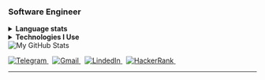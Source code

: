 <!--new  -->

<h3 align="left">Software Engineer</h3>

<!--![](https://github-readme-stats.vercel.app/api/top-langs/?username=ekrishnakishor&theme=blue-green)-->

<details>
  <summary><b>Language stats</b></summary>
  <br/>
  <picture align="left">
    <source media="(prefers-color-scheme: dark)" srcset="https://github-profile-summary-cards.vercel.app/api/cards/repos-per-language?username=mehraasahil&theme=nord_dark">
    <source media="(prefers-color-scheme: light)"srcset="https://github-profile-summary-cards.vercel.app/api/cards/repos-per-language?username=mehraasahil&theme=nord_bright">
    <img alt="Repos per language" src="https://github-profile-summary-cards.vercel.app/api/cards/repos-per-language?username=mehraasahil&theme=nord_dark">
  </picture>
  <picture align="right">
    <source media="(prefers-color-scheme: dark)" srcset="https://github-profile-summary-cards.vercel.app/api/cards/most-commit-language?username=mehraasahil&theme=nord_dark">
    <source media="(prefers-color-scheme: light)"srcset="https://github-profile-summary-cards.vercel.app/api/cards/most-commit-language?username=mehraasahil&theme=nord_bright">
    <img alt="Most commit languages" src="https://github-profile-summary-cards.vercel.app/api/cards/most-commit-language?username=mehraasahil&theme=nord_dark">
  </picture>
</details>


<details>
  <summary><b>Technologies I Use</b></summary>
  <br />
  
  ![HTML5](https://img.shields.io/badge/html5-%23E34F26.svg?style=for-the-badge&logo=html5&logoColor=white)
  ![CSS3](https://img.shields.io/badge/css3-%231572B6.svg?style=for-the-badge&logo=css3&logoColor=white)
  ![Python](https://img.shields.io/badge/python-3670A0?style=for-the-badge&logo=python&logoColor=ffdd54)
  ![JavaScript](https://img.shields.io/badge/javascript-%23323330.svg?style=for-the-badge&logo=javascript&logoColor=%23F7DF1E)
  ![React Router](https://img.shields.io/badge/React_Router-CA4245?style=for-the-badge&logo=react-router&logoColor=white)
  ![SASS](https://img.shields.io/badge/SASS-hotpink.svg?style=for-the-badge&logo=SASS&logoColor=white)
  ![Redux](https://img.shields.io/badge/redux-%23593d88.svg?style=for-the-badge&logo=redux&logoColor=white)
  ![React](https://img.shields.io/badge/react-%2320232a.svg?style=for-the-badge&logo=react&logoColor=%2361DAFB)
  ![NodeJS](https://img.shields.io/badge/node.js-6DA55F?style=for-the-badge&logo=node.js&logoColor=white)
  ![MUI](https://img.shields.io/badge/MUI-%230081CB.svg?style=for-the-badge&logo=mui&logoColor=white)
  ![JWT](https://img.shields.io/badge/JWT-black?style=for-the-badge&logo=JSON%20web%20tokens)
  ![jQuery](https://img.shields.io/badge/jquery-%230769AD.svg?style=for-the-badge&logo=jquery&logoColor=white)
  ![FastAPI](https://img.shields.io/badge/FastAPI-005571?style=for-the-badge&logo=fastapi)
  ![Django](https://img.shields.io/badge/django-%23092E20.svg?style=for-the-badge&logo=django&logoColor=white)
  ![DjangoREST](https://img.shields.io/badge/DJANGO-REST-ff1709?style=for-the-badge&logo=django&logoColor=white&color=ff1709&labelColor=gray)
  ![Bootstrap](https://img.shields.io/badge/bootstrap-%23563D7C.svg?style=for-the-badge&logo=bootstrap&logoColor=white)
  ![C](https://img.shields.io/badge/c-%2300599C.svg?style=for-the-badge&logo=c&logoColor=white)
  ![C++](https://img.shields.io/badge/c++-%2300599C.svg?style=for-the-badge&logo=c%2B%2B&logoColor=white)
  ![Vim](https://img.shields.io/badge/VIM-%2311AB00.svg?style=for-the-badge&logo=vim&logoColor=white)
  ![Visual Studio Code](https://img.shields.io/badge/Visual%20Studio%20Code-0078d7.svg?style=for-the-badge&logo=visual-studio-code&logoColor=white)
  ![AWS](https://img.shields.io/badge/AWS-%23FF9900.svg?style=for-the-badge&logo=amazon-aws&logoColor=white)
  ![Heroku](https://img.shields.io/badge/heroku-%23430098.svg?style=for-the-badge&logo=heroku&logoColor=white)
  ![Jupyter Notebook](https://img.shields.io/badge/jupyter-%23FA0F00.svg?style=for-the-badge&logo=jupyter&logoColor=white)
  ![Visual Studio](https://img.shields.io/badge/Visual%20Studio-5C2D91.svg?style=for-the-badge&logo=visual-studio&logoColor=white) 
  ![Netlify](https://img.shields.io/badge/netlify-%23000000.svg?style=for-the-badge&logo=netlify&logoColor=#00C7B7)
  ![Postman](https://img.shields.io/badge/Postman-FF6C37?style=for-the-badge&logo=postman&logoColor=white)
  ![Trello](https://img.shields.io/badge/Trello-%23026AA7.svg?style=for-the-badge&logo=Trello&logoColor=white)
  ![CodeSandbox](https://img.shields.io/badge/Codesandbox-040404?style=for-the-badge&logo=codesandbox&logoColor=DBDBDB) 
  ![Android Studio](https://img.shields.io/badge/Android%20Studio-3DDC84.svg?style=for-the-badge&logo=android-studio&logoColor=white)
</details>


<picture>
  <source media="(prefers-color-scheme: dark)" srcset="https://github-profile-summary-cards.vercel.app/api/cards/profile-details?username=mehraasahil&theme=nord_dark">
  <source media="(prefers-color-scheme: light)"srcset="https://github-profile-summary-cards.vercel.app/api/cards/profile-details?username=mehraasahil&theme=nord_bright">
  <img alt="My GitHub Stats" src="https://github-profile-summary-cards.vercel.app/api/cards/profile-details?username=mehraasahil&theme=nord_dark">
</picture>

<p align="left">
  <a href="" target="_blank">
    <picture>
      <source media="(prefers-color-scheme: dark)" srcset="https://img.shields.io/badge/telegram-2e3440.svg?&style=for-the-badge&logo=telegram">
      <source media="(prefers-color-scheme: light)"srcset="https://img.shields.io/badge/telegram-eceff4.svg?&style=for-the-badge&logo=telegram">
      <img alt="Telegram" src="https://img.shields.io/badge/telegram-eceff4.svg?&style=for-the-badge&logo=telegram">
    </picture>
  </a>&nbsp;
  <a href="mailto:mehra3249@gmail.com">
    <picture>
      <source media="(prefers-color-scheme: dark)" srcset="https://img.shields.io/badge/gmail-2e3440.svg?&style=for-the-badge&logo=gmail&logoColor=D14836">
      <source media="(prefers-color-scheme: light)"srcset="https://img.shields.io/badge/gmail-eceff4.svg?&style=for-the-badge&logo=gmail&logoColor=D14836">
      <img alt="Gmail" src="https://img.shields.io/badge/gmail-eceff4.svg?&style=for-the-badge&logo=gmail&logoColor=D14836">
    </picture>
  </a>&nbsp;
  <a href="https://www.linkedin.com/in/sahil-mehra-b32bb1190/" target="_blank">
    <picture>
      <source media="(prefers-color-scheme: dark)" srcset="https://img.shields.io/badge/linkedin-2e3440.svg?&style=for-the-badge&logo=linkedin&logoColor=0A66C2">
      <source media="(prefers-color-scheme: light)"srcset="https://img.shields.io/badge/linkedin-eceff4.svg?&style=for-the-badge&logo=linkedin&logoColor=0A66C2">
      <img alt="LindedIn" src="https://img.shields.io/badge/linkedin-eceff4.svg?&style=for-the-badge&logo=linkedin&logoColor=0A66C2">
    </picture>
  </a>&nbsp;
  <a href="" target="_blank">
    <picture>
      <source media="(prefers-color-scheme: dark)" srcset="https://img.shields.io/badge/HackerRank-2e3440.svg?&style=for-the-badge&logo=hackerrank&logoColor=2fc966">
      <source media="(prefers-color-scheme: light)"srcset="https://img.shields.io/badge/HackerRank-eceff4.svg?&style=for-the-badge&logo=hackerrank&logoColor=2fc966">
      <img alt="HackerRank" src="https://img.shields.io/badge/HackerRank-eceff4.svg?&style=for-the-badge&logo=hackerrank&logoColor=2fc966">
    </picture>
  </a>&nbsp;
</p>
<hr/>

<!--new  -->

<!---
mehraasahil/mehraasahil is a ✨ special ✨ repository because its `README.md` (this file) appears on your GitHub profile.
You can click the Preview link to take a look at your changes.
--->
